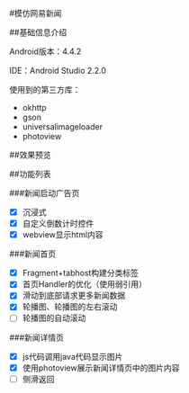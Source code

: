 #模仿网易新闻

##基础信息介绍

Android版本：4.4.2

IDE：Android Studio 2.2.0

使用到的第三方库：

* okhttp
* gson
* universalimageloader
* photoview

##效果预览


##功能列表

###新闻启动广告页
- [x] 沉浸式
- [x] 自定义倒数计时控件
- [x] webview显示html内容  	

###新闻首页
- [x] Fragment+tabhost构建分类标签
- [x] 首页Handler的优化（使用弱引用）
- [x] 滑动到底部请求更多新闻数据
- [x] 轮播图、轮播图的左右滚动
- [ ] 轮播图的自动滚动 

###新闻详情页
- [x] js代码调用java代码显示图片
- [x] 使用photoview展示新闻详情页中的图片内容
- [ ] 侧滑返回 
